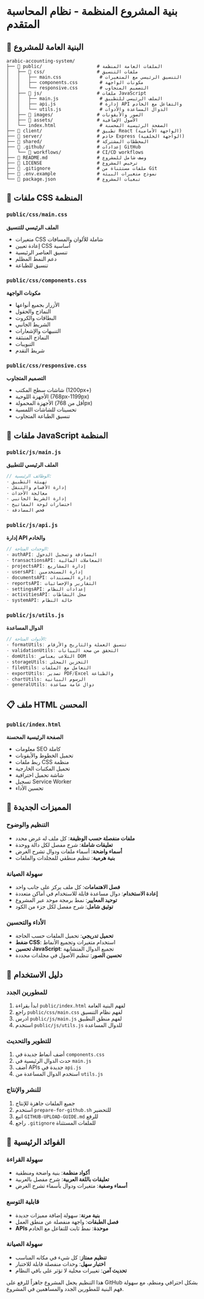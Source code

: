 # بنية المشروع المنظمة - نظام المحاسبة المتقدم

## 📁 البنية العامة للمشروع

```
arabic-accounting-system/
├── 📁 public/                    # الملفات العامة المنظمة
│   ├── 📁 css/                   # ملفات التنسيق
│   │   ├── main.css              # التنسيق الرئيسي مع المتغيرات
│   │   ├── components.css        # مكونات الواجهة
│   │   └── responsive.css        # التصميم المتجاوب
│   ├── 📁 js/                    # ملفات JavaScript
│   │   ├── main.js               # الملف الرئيسي للتطبيق
│   │   ├── api.js                # إدارة API والتفاعل مع الخادم
│   │   └── utils.js              # الدوال المساعدة والأدوات
│   ├── 📁 images/                # الصور والأيقونات
│   ├── 📁 assets/                # الأصول الإضافية
│   └── index.html                # الصفحة الرئيسية المحسنة
├── 📁 client/                    # تطبيق React (الواجهة الأمامية)
├── 📁 server/                    # خادم Express (الواجهة الخلفية)
├── 📁 shared/                    # المخططات المشتركة
├── 📁 .github/                   # إعدادات GitHub
│   └── 📁 workflows/             # CI/CD workflows
├── 📄 README.md                  # وصف شامل للمشروع
├── 📄 LICENSE                    # ترخيص المشروع
├── 📄 .gitignore                 # ملفات مستثناة من Git
├── 📄 .env.example               # نموذج متغيرات البيئة
└── 📄 package.json               # تبعيات المشروع
```

## 🎨 ملفات CSS المنظمة

### `public/css/main.css`
**الملف الرئيسي للتنسيق**
- متغيرات CSS شاملة للألوان والمسافات
- إعادة تعيين CSS أساسية
- تنسيق العناصر الرئيسية
- دعم النمط المظلم
- تنسيق للطباعة

### `public/css/components.css`
**مكونات الواجهة**
- الأزرار بجميع أنواعها
- النماذج والحقول
- البطاقات والكروت
- الشريط الجانبي
- التنبيهات والإشعارات
- النماذج المنبثقة
- التبويبات
- شريط التقدم

### `public/css/responsive.css`
**التصميم المتجاوب**
- شاشات سطح المكتب (1200px+)
- الأجهزة اللوحية (768px-1199px)
- الأجهزة المحمولة (أقل من 768px)
- تحسينات للشاشات اللمسية
- تنسيق الطباعة المتجاوب

## 🔧 ملفات JavaScript المنظمة

### `public/js/main.js`
**الملف الرئيسي للتطبيق**
```javascript
// الوظائف الرئيسية:
- تهيئة التطبيق
- إدارة الأقسام والتنقل
- معالجة الأحداث
- إدارة الشريط الجانبي
- اختصارات لوحة المفاتيح
- فحص المصادقة
```

### `public/js/api.js`
**إدارة API والخادم**
```javascript
// الوحدات المتاحة:
- authAPI: المصادقة وتسجيل الدخول
- transactionsAPI: المعاملات المالية
- projectsAPI: إدارة المشاريع
- usersAPI: إدارة المستخدمين
- documentsAPI: إدارة المستندات
- reportsAPI: التقارير والإحصائيات
- settingsAPI: إعدادات النظام
- activitiesAPI: سجل النشاطات
- systemAPI: حالة النظام
```

### `public/js/utils.js`
**الدوال المساعدة**
```javascript
// الأدوات المتاحة:
- formatUtils: تنسيق العملة والتاريخ والأرقام
- validationUtils: التحقق من صحة البيانات
- domUtils: التلاعب بعناصر DOM
- storageUtils: التخزين المحلي
- fileUtils: التعامل مع الملفات
- exportUtils: تصدير PDF/Excel والطباعة
- chartUtils: الرسوم البيانية
- generalUtils: دوال عامة مساعدة
```

## 📋 ملف HTML المحسن

### `public/index.html`
**الصفحة الرئيسية المحسنة**
- معلومات SEO كاملة
- تحميل الخطوط والأيقونات
- ربط ملفات CSS منظمة
- تحميل المكتبات الخارجية
- شاشة تحميل احترافية
- تسجيل Service Worker
- تحسين الأداء

## 🚀 المميزات الجديدة

### التنظيم والوضوح
- **ملفات منفصلة حسب الوظيفة**: كل ملف له غرض محدد
- **تعليقات شاملة**: شرح مفصل لكل دالة ووحدة
- **أسماء واضحة**: أسماء ملفات ودوال تشرح الغرض
- **بنية هرمية**: تنظيم منطقي للمجلدات والملفات

### سهولة الصيانة
- **فصل الاهتمامات**: كل ملف يركز على جانب واحد
- **إعادة الاستخدام**: دوال مساعدة قابلة للاستخدام في أماكن متعددة
- **توحيد المعايير**: نمط برمجة موحد عبر المشروع
- **توثيق شامل**: شرح مفصل لكل جزء من الكود

### الأداء والتحسين
- **تحميل تدريجي**: تحميل الملفات حسب الحاجة
- **ضغط CSS**: استخدام متغيرات وتجميع الأنماط
- **تحسين JavaScript**: تجميع الدوال المتشابهة
- **تحسين الصور**: تنظيم الأصول في مجلدات محددة

## 📝 دليل الاستخدام

### للمطورين الجدد
1. ابدأ بقراءة `public/index.html` لفهم البنية العامة
2. راجع `public/css/main.css` لفهم نظام التنسيق
3. ادرس `public/js/main.js` لفهم منطق التطبيق
4. استخدم `public/js/utils.js` للدوال المساعدة

### للتطوير والتحديث
1. أضف أنماط جديدة في `components.css`
2. حدث الدوال الرئيسية في `main.js`
3. أضف APIs جديدة في `api.js`
4. استخدم الدوال المساعدة من `utils.js`

### للنشر والإنتاج
1. جميع الملفات جاهزة للإنتاج
2. استخدم `prepare-for-github.sh` للتحضير
3. اتبع `GITHUB-UPLOAD-GUIDE.md` للرفع
4. راجع `.gitignore` للملفات المستثناة

## 🎯 الفوائد الرئيسية

### سهولة القراءة
- **أكواد منظمة**: بنية واضحة ومنطقية
- **تعليقات باللغة العربية**: شرح مفصل بالعربية
- **أسماء وصفية**: متغيرات ودوال بأسماء تشرح الغرض

### قابلية التوسع
- **بنية مرنة**: سهولة إضافة مميزات جديدة
- **فصل الطبقات**: واجهة منفصلة عن منطق العمل
- **APIs موحدة**: نمط ثابت للتفاعل مع الخادم

### سهولة الصيانة
- **تنظيم ممتاز**: كل شيء في مكانه المناسب
- **اختبار سهل**: وحدات منفصلة قابلة للاختبار
- **تحديث آمن**: تغييرات محلية لا تؤثر على باقي النظام

هذا التنظيم يجعل المشروع جاهزاً للرفع على GitHub بشكل احترافي ومنظم، مع سهولة فهم البنية للمطورين الجدد والمساهمين في المشروع.